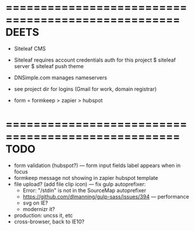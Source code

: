 ===================================================
DEETS
===================================================

- Siteleaf CMS
- Siteleaf requires account credentials auth for this project
$ siteleaf server
$ siteleaf push theme

- DNSimple.com manages nameservers
- see project dir for logins (Gmail for work, domain registrar)
- form = formkeep > zapier > hubspot


===================================================
TODO
===================================================
- form validation (hubspot?)
— form input fields label appears when in focus
- formkeep message not showing in zapier hubspot template
- file upload? (add file clip icon)
— fix gulp autoprefixer:
    - Error: "/stdin" is not in the SourceMap autoprefixer
    - https://github.com/dlmanning/gulp-sass/issues/394
— performance
    - svg on IE?
    - modernizr it?
- production: uncss it, etc
- cross-browser, back to IE10?
